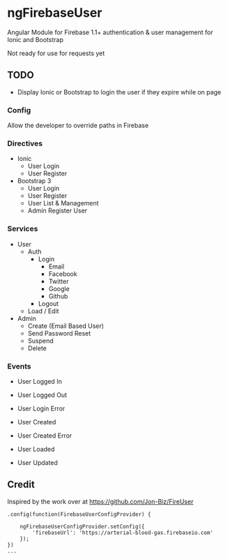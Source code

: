 # ngFirebaseUser
Angular Module for Firebase 1.1+ authentication &amp; user management for Ionic and Bootstrap

Not ready for use for requests yet
## TODO
- Display Ionic or Bootstrap to login the user if they expire while on page

### Config
Allow the developer to override paths in Firebase

### Directives
- Ionic
    - User Login
    - User Register
- Bootstrap 3
    - User Login
    - User Register
    - User List & Management
    - Admin Register User

### Services
- User
    - Auth 
	    - Login
	        - Email
	        - Facebook
	        - Twitter
	        - Google
	        - Github
	    - Logout
	- Load / Edit
- Admin
	- Create (Email Based User)
    - Send Password Reset
    - Suspend
    - Delete



### Events
- User Logged In
- User Logged Out
- User Login Error

- User Created
- User Created Error
- User Loaded
- User Updated

## Credit
Inspired by the work over at https://github.com/Jon-Biz/FireUser

    .config(function(FirebaseUserConfigProvider) {
    
        ngFirebaseUserConfigProvider.setConfig({
            'firebaseUrl': 'https://arterial-blood-gas.firebaseio.com'
        });
    })
    ...